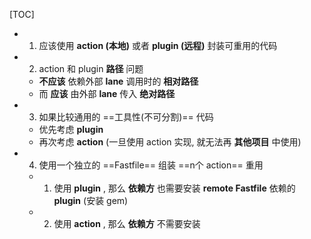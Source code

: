 [TOC]



- 1) 应该使用 **action (本地)** 或者 **plugin (远程)** 封装可重用的代码

- 2) action 和 plugin **路径** 问题
  - **不应该** 依赖外部 **lane** 调用时的 **相对路径**
  - 而 **应该** 由外部 **lane** 传入 **绝对路径**


- 3) 如果比较通用的 ==工具性(不可分割)== 代码
	- 优先考虑 **plugin**
	- 再次考虑 **action** (一旦使用 action 实现, 就无法再 **其他项目** 中使用)

- 4) 使用一个独立的 ==Fastfile== 组装 ==n个 action== 重用
  - 1) 使用 **plugin** , 那么 **依赖方** 也需要安装 **remote Fastfile** 依赖的 **plugin** (安装 gem)
  - 2) 使用 **action** , 那么 **依赖方** 不需要安装